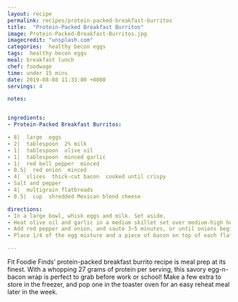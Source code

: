 ```yaml
---
layout: recipe
permalink: recipes/protein-packed-breakfast-burritos
title:  "Protein-Packed Breakfast Burritos"
image: Protein-Packed-Breakfast-Burritos.jpg
imagecredit: "unsplash.com"
categories:  healthy becon eggs
tags:  healthy becon eggs
meal: breakfast lunch
chef: foodwage
time: under 15 mins
date: 2019-08-08 11:33:00 +0800
servings: 4

notes:


ingredients:
- Protein-Packed Breakfast Burritos:

- 8|  large  eggs
- 2|  tablespoon  2% milk
- 1|  tablespoon  olive oil
- 1|  tablespoon  minced garlic
- 1|  red bell pepper  minced
- 0.5|  red onion  minced
- 4|  slices  thick-cut bacon  cooked until crispy
- Salt and pepper
- 4|  multigrain flatbreads
- 0.5|  cup  shredded Mexican blend cheese

directions:
- In a large bowl, whisk eggs and milk. Set aside.
- Heat olive oil and garlic in a medium skillet set over medium-high heat.
- Add red pepper and onion, and sauté 3–5 minutes, or until onions begin to turn translucent. Add eggs, reduce heat to medium and cook another 3–5 minutes, or until eggs are set.
- Place 1/4 of the egg mixture and a piece of bacon on top of each flatbread. Sprinkle with cheese. Enjoy immediately, or wrap tightly in plastic wrap or foil to take on the go.

---
```


Fit Foodie Finds’ protein-packed breakfast burrito recipe is meal prep at its finest. With a whopping 27 grams of protein per serving, this savory egg-n-bacon wrap is perfect to grab before work or school! Make a few extra to store in the freezer, and pop one in the toaster oven for an easy reheat meal later in the week.